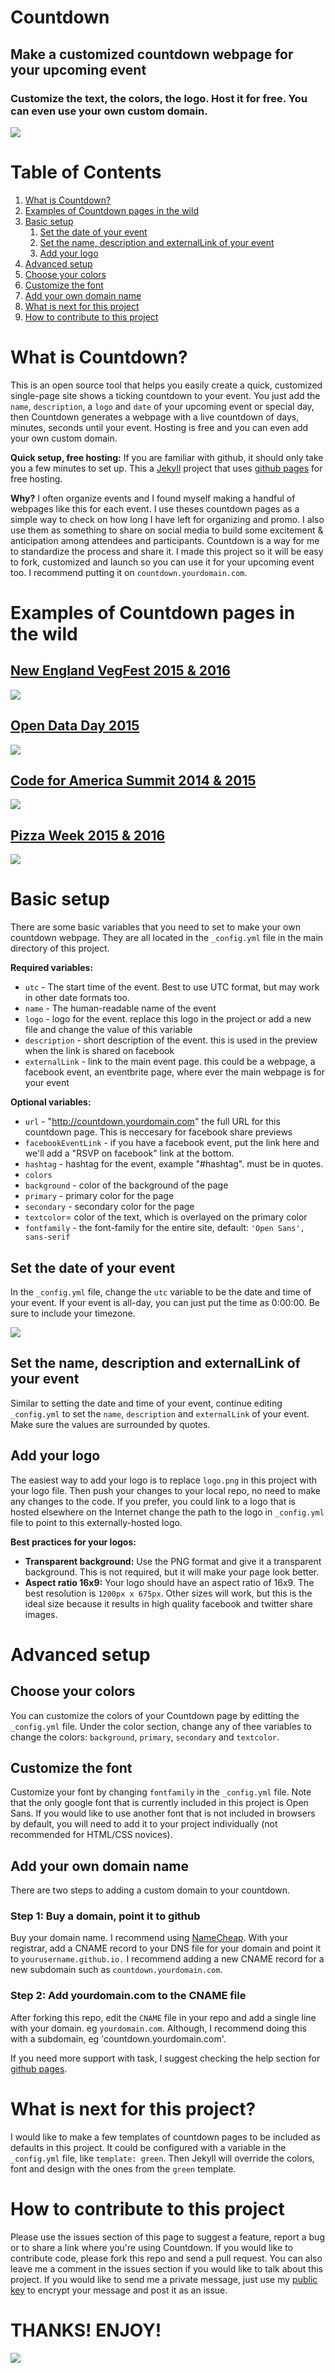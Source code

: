 # Countdown

## Make a customized countdown webpage for your upcoming event

### Customize the text, the colors, the logo. Host it for free. You can even use your own custom domain.

![](assets/img/beyonce-countdown-01.gif)

# Table of Contents

1. [What is Countdown?](#what-is-countdown)
1. [Examples of Countdown pages in the wild](#examples-of-countdown-pages-in-the-wild)
1. [Basic setup](#basic-setup)
   1. [Set the date of your event](#set-the-date-of-your-event)
   1. [Set the name, description and externalLink of your event](##set-the-name-description-and-externallink-of-your-event)
   1. [Add your logo](#add-your-logo)
1. [Advanced setup](#advanced-setup)
  1. [Choose your colors](#choose-your-colors)
  1. [Customize the font](#customize-the-font)
  1. [Add your own domain name](#add-your-own-domain-name)
1. [What is next for this project](#what-is-next-for-this-project)
1. [How to contribute to this project](#how-to-contribute-to-this-project)


# What is Countdown?

This is an open source tool that helps you easily create a quick, customized single-page site shows a ticking countdown to your event. You just add the `name`, `description`, a `logo` and `date` of your upcoming event or special day, then Countdown generates a webpage with a live countdown of days, minutes, seconds until your event. Hosting is free and you can even add your own custom domain.

**Quick setup, free hosting:** If you are familiar with github, it should only take you a few minutes to set up. This a [Jekyll](https://jekyllrb.com) project that uses [github pages](https://pages.github.com/) for free hosting.

**Why?** I often organize events and I found myself making a handful of webpages like this for each event. I use theses countdown pages as a simple way to check on how long I have left for organizing and promo. I also use them as something to share on social media to build some excitement & anticipation among attendees and participants. Countdown is a way for me to standardize the process and share it. I made this project so it will be easy to fork, customized and launch so you can use it for your upcoming event too. I recommend putting it on `countdown.yourdomain.com`.

# Examples of Countdown pages in the wild

## [New England VegFest 2015 & 2016](http://countdown.newenglandvegfest.com)

![](assets/img/2016-new-england-vegfest-preview.png)

## [Open Data Day 2015](http://de.opendataday.org/countdown/)

![](assets/img/2015-open-data-day.png)

## [Code for America Summit 2014 & 2015](https://github.com/drewrwilson/Countdown-to-the-Summit)

![](assets/img/2014-code-for-america-summit-countdown.png)

## [Pizza Week 2015 & 2016](https://pizzaweek.net)

![](assets/img/2016-pizza-week-preview.png)

# Basic setup

There are some basic variables that you need to set to make your own countdown webpage. They are all located in the `_config.yml` file in the main directory of this project.

**Required variables:**

 * `utc` - The start time of the event. Best to use UTC format, but may work in other date formats too.
 * `name` - The human-readable name of the event
 * `logo` - logo for the event. replace this logo in the project or add a new file and change the value of this variable
 * `description` - short description of the event. this is used in the preview when the link is shared on facebook
 * `externalLink` - link to the main event page. this could be a webpage, a facebook event, an eventbrite page, where ever the main webpage is for your event

**Optional variables:**
 * `url` - "http://countdown.yourdomain.com" the full URL for this countdown page. This is neccesary for facebook share previews
 * `facebookEventLink` - if you have a facebook event, put the link here and we'll add a "RSVP on facebook" link at the bottom.
 * `hashtag` - hashtag for the event, example "#hashtag". must be in quotes.
 * `colors`
  * `background` - color of the background of the page
  * `primary` - primary color for the page
  * `secondary` - secondary color for the page
  * `textcolor`=  color of the text, which is overlayed on the primary color
 * `fontfamily` - the font-family for the entire site, default: `'Open Sans', sans-serif`

## Set the date of your event

In the `_config.yml` file, change the `utc` variable to be the date and time of your event. If your event is all-day, you can just put the time as 0:00:00. Be sure to include your timezone.

![](assets/img/set-the-time-of-your-event.png)

## Set the name, description and externalLink of your event

Similar to setting the date and time of your event, continue editing `_config.yml` to set the `name`, `description` and `externalLink` of your event. Make sure the values are surrounded by quotes.

## Add your logo

The easiest way to add your logo is to replace `logo.png` in this project with your logo file. Then push your changes to your local repo, no need to make any changes to the code. If you prefer, you could link to a logo that is hosted elsewhere on the Internet change the path to the logo in `_config.yml` file to point to this externally-hosted logo.

**Best practices for your logos:**
 * **Transparent background:** Use the PNG format and give it a transparent background. This is not required, but it will make your page look better.
 * **Aspect ratio 16x9:** Your logo should have an aspect ratio of 16x9. The best resolution is `1200px x 675px`. Other sizes will work, but this is the ideal size because it results in high quality facebook and twitter share images.

# Advanced setup

## Choose your colors

You can customize the colors of your Countdown page by editting the `_config.yml` file. Under the color section, change any of thee variables to change the colors: `background`, `primary`, `secondary` and `textcolor`.

## Customize the font

Customize your font by changing `fontfamily` in the `_config.yml` file. Note that the only google font that is currently included in this project is Open Sans. If you would like to use another font that is not included in browsers by default, you will need to add it to your project individually (not recommended for HTML/CSS novices).

## Add your own domain name

There are two steps to adding a custom domain to your countdown.

### Step 1: Buy a domain, point it to github

Buy your domain name. I recommend using [NameCheap](https://www.namecheap.com/). With your registrar, add a CNAME record to your DNS file for your domain and point it to `yourusername.github.io.` I recommend adding a new CNAME record for a new subdomain such as `countdown.yourdomain.com`.

### Step 2: Add yourdomain.com to the CNAME file
After forking this repo, edit the `CNAME` file in your repo and add a single line with your domain. eg `yourdomain.com`. Although, I recommend doing this with a subdomain, eg 'countdown.yourdomain.com'.

If you need more support with task, I suggest checking the help section for [github pages](https://pages.github.com).

# What is next for this project?

I would like to make a few templates of countdown pages to be included as defaults in this project. It could be configured with a variable in the `_config.yml` file, like `template: green`. Then Jekyll will override the colors, font and design with the ones from the `green` template.

# How to contribute to this project

Please use the issues section of this page to suggest a feature, report a bug or to share a link where you're using Countdown. If you would like to contribute code, please fork this repo and send a pull request. You can also leave me a comment in the issues section if you would like to talk about this project. If you would like to send me a private message, just use my [public key](https://drewrwilson.com/drewrwilson_public_key.asc) to encrypt your message and post it as an issue.

# THANKS! ENJOY!

![](assets/img/beyonce-countdown-02.gif)
